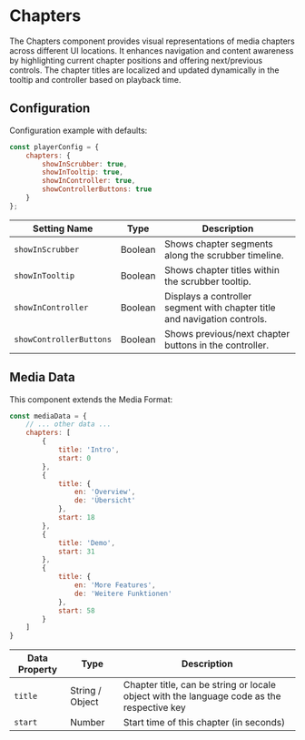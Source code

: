 # Chapters

The Chapters component provides visual representations of media chapters across different UI locations. It enhances navigation and content awareness by highlighting current chapter positions and offering next/previous controls. The chapter titles are localized and updated dynamically in the tooltip and controller based on playback time.

## Configuration

Configuration example with defaults:

```javascript
const playerConfig = {
    chapters: {
        showInScrubber: true,
        showInTooltip: true,
        showInController: true,
        showControllerButtons: true
    }
};
```

| Setting Name               | Type    | Description                                                  |
| -------------------------- | ------- | ------------------------------------------------------------ |
| `showInScrubber`           | Boolean | Shows chapter segments along the scrubber timeline.          |
| `showInTooltip`            | Boolean | Shows chapter titles within the scrubber tooltip.            |
| `showInController`         | Boolean | Displays a controller segment with chapter title and navigation controls. |
| `showControllerButtons` | Boolean | Shows previous/next chapter buttons in the controller.     |

## Media Data

This component extends the Media Format:

```javascript
const mediaData = {
    // ... other data ...
    chapters: [
        {
            title: 'Intro',
            start: 0
        },
        {
            title: {
                en: 'Overview',
                de: 'Übersicht'
            },
            start: 18
        },
        {
            title: 'Demo',
            start: 31
        },
        {
            title: {
                en: 'More Features',
                de: 'Weitere Funktionen'
            },
            start: 58
        }
    ]
}
```

| Data Property | Type            | Description                                                  |
| ------------- | --------------- | ------------------------------------------------------------ |
| `title`       | String / Object | Chapter title, can be string or locale object with the language code as the respective key |
| `start`       | Number          | Start time of this chapter (in seconds)                      |